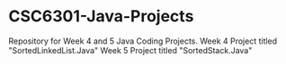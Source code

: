 # CSC6301-Java-Projects
Repository for Week 4 and 5 Java Coding Projects.
Week 4 Project titled "SortedLinkedList.Java"
Week 5 Project titled "SortedStack.Java"
